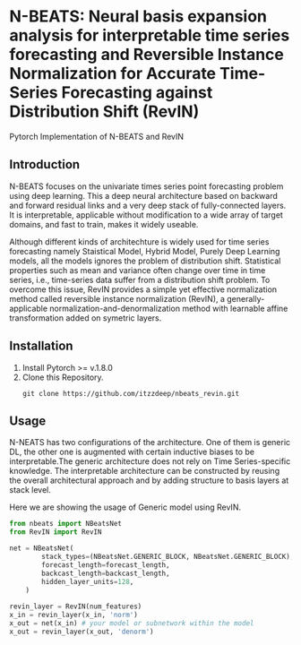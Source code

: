 # N-BEATS: Neural basis expansion analysis for interpretable time series forecasting and Reversible Instance Normalization for Accurate Time-Series Forecasting against Distribution Shift (RevIN)

Pytorch Implementation of N-BEATS and RevIN

## Introduction
N-BEATS focuses on the univariate times series point forecasting problem using deep learning. This a deep neural architecture based on backward and
forward residual links and a very deep stack of fully-connected layers. It is interpretable, applicable without modification to a wide array of target domains, and fast to train, makes it widely useable.

Although different kinds of architechture is widely used for time series forecasting namely Staistical Model, Hybrid Model, Purely Deep Learning models, all the models ignores the problem of distribution shift. Statistical properties such as mean and variance often change over time in time series, i.e., time-series data suffer from a distribution shift problem. To overcome this issue, RevIN provides a simple yet effective normalization method called reversible instance normalization (RevIN), a generally-applicable normalization-and-denormalization method with learnable affine transformation added on symetric layers.

## Installation

1. Install Pytorch >= v.1.8.0
2. Clone this Repository.
   ```linux
   git clone https://github.com/itzzdeep/nbeats_revin.git
   ```

## Usage
N-NEATS has two configurations of the architecture. One of them is generic DL, the other one is augmented with certain inductive biases to be interpretable.The generic architecture does not rely on Time Series-specific knowledge. The interpretable architecture can be constructed by reusing the overall architectural approach and by adding structure to basis layers at stack level.

Here we are showing the usage of Generic model using RevIN.

```python
from nbeats import NBeatsNet
from RevIN import RevIN

net = NBeatsNet(
        stack_types=(NBeatsNet.GENERIC_BLOCK, NBeatsNet.GENERIC_BLOCK),
        forecast_length=forecast_length,
        backcast_length=backcast_length,
        hidden_layer_units=128,
    )
    
revin_layer = RevIN(num_features)
x_in = revin_layer(x_in, 'norm')
x_out = net(x_in) # your model or subnetwork within the model
x_out = revin_layer(x_out, 'denorm')
```
